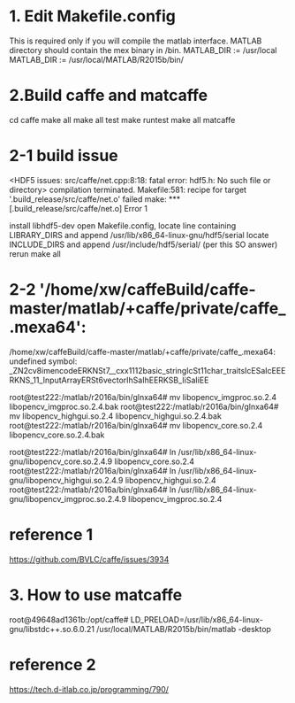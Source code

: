 # 1. Edit Makefile.config
<Set MATLAB path to build matcaffe>
This is required only if you will compile the matlab interface.
MATLAB directory should contain the mex binary in /bin.
MATLAB_DIR := /usr/local
MATLAB_DIR := /usr/local/MATLAB/R2015b/bin/

# 2.Build caffe and matcaffe
<build caffe>
cd caffe
make all
make all test
make runtest
make all matcaffe

# 2-1 build issue
<HDF5 issues: src/caffe/net.cpp:8:18: fatal error: hdf5.h: No such file or directory>
compilation terminated.
Makefile:581: recipe for target '.build_release/src/caffe/net.o' failed
make: *** [.build_release/src/caffe/net.o] Error 1


<Solve>
install libhdf5-dev
open Makefile.config, locate line containing LIBRARY_DIRS and append /usr/lib/x86_64-linux-gnu/hdf5/serial
locate INCLUDE_DIRS and append /usr/include/hdf5/serial/ (per this SO answer)
rerun make all

# 2-2 '/home/xw/caffeBuild/caffe-master/matlab/+caffe/private/caffe_.mexa64':

/home/xw/caffeBuild/caffe-master/matlab/+caffe/private/caffe_.mexa64: undefined
symbol:
_ZN2cv8imencodeERKNSt7__cxx1112basic_stringIcSt11char_traitsIcESaIcEEERKNS_11_InputArrayERSt6vectorIhSaIhEERKSB_IiSaIiEE

<solve>
root@test222:/matlab/r2016a/bin/glnxa64# mv libopencv_imgproc.so.2.4 libopencv_imgproc.so.2.4.bak
root@test222:/matlab/r2016a/bin/glnxa64# mv libopencv_highgui.so.2.4 libopencv_highgui.so.2.4.bak
root@test222:/matlab/r2016a/bin/glnxa64# mv libopencv_core.so.2.4 libopencv_core.so.2.4.bak


root@test222:/matlab/r2016a/bin/glnxa64# ln /usr/lib/x86_64-linux-gnu/libopencv_core.so.2.4.9 libopencv_core.so.2.4
root@test222:/matlab/r2016a/bin/glnxa64# ln /usr/lib/x86_64-linux-gnu/libopencv_highgui.so.2.4.9 libopencv_highgui.so.2.4
root@test222:/matlab/r2016a/bin/glnxa64# ln /usr/lib/x86_64-linux-gnu/libopencv_imgproc.so.2.4.9 libopencv_imgproc.so.2.4

# reference 1
https://github.com/BVLC/caffe/issues/3934

# 3. How to use matcaffe
root@49648ad1361b:/opt/caffe# LD_PRELOAD=/usr/lib/x86_64-linux-gnu/libstdc++.so.6.0.21 /usr/local/MATLAB/R2015b/bin/matlab -desktop

# reference 2
https://tech.d-itlab.co.jp/programming/790/

